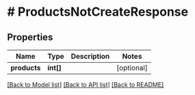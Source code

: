 # # ProductsNotCreateResponse

## Properties

Name | Type | Description | Notes
------------ | ------------- | ------------- | -------------
**products** | **int[]** |  | [optional]

[[Back to Model list]](../../README.md#models) [[Back to API list]](../../README.md#endpoints) [[Back to README]](../../README.md)
